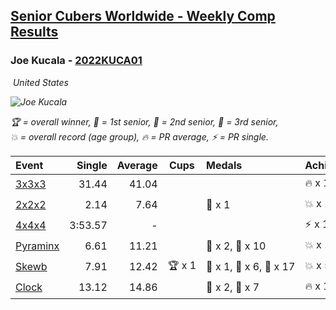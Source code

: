 <style>table {white-space: nowrap;}</style>
<link rel="stylesheet" type="text/css" href="/scw-comp/css/flags.css" />

## [Senior Cubers Worldwide - Weekly Comp Results](/scw-comp/results/)
### Joe Kucala - [2022KUCA01](https://www.worldcubeassociation.org/persons/2022KUCA01)

<i class="flag flag-US" />&nbsp;United States

![Joe Kucala](1682123036.jpg)

<span style="white-space: nowrap;">🏆 = overall winner</span>, <span style="white-space: nowrap;">🥇 = 1st senior</span>, <span style="white-space: nowrap;">🥈 = 2nd senior</span>, <span style="white-space: nowrap;">🥉 = 3rd senior</span>, <span style="white-space: nowrap;">💥 = overall record (age group)</span>, <span style="white-space: nowrap;">🔥 = PR average</span>, <span style="white-space: nowrap;">⚡ = PR single</span>.

| Event | Single | Average | Cups | Medals | Achievements|
| :-- | --: | --: | :--: | :-- | :-- |
| [3x3x3](333.md) | 31.44 | 41.04 |  |  | 🔥 x 12, ⚡ x 9 |
| [2x2x2](222.md) | 2.14 | 7.64 |  | 🥉 x 1 | 💥 x 1, 🔥 x 9, ⚡ x 9 |
| [4x4x4](444.md) | 3:53.57 | - |  |  | ⚡ x 1 |
| [Pyraminx](pyram.md) | 6.61 | 11.21 |  | 🥈 x 2, 🥉 x 10 | 💥 x 1, 🔥 x 13, ⚡ x 8 |
| [Skewb](skewb.md) | 7.91 | 12.42 | 🏆 x 1 | 🥇 x 1, 🥈 x 6, 🥉 x 17 | 💥 x 5, 🔥 x 5, ⚡ x 6 |
| [Clock](clock.md) | 13.12 | 14.86 |  | 🥈 x 2, 🥉 x 7 | 🔥 x 18, ⚡ x 16 |

<!-- Global site tag (gtag.js) - Google Analytics -->
<script async src="https://www.googletagmanager.com/gtag/js?id=UA-86348435-3"></script>
<script>window.dataLayer = window.dataLayer || []; function gtag() {dataLayer.push(arguments);} gtag('js', new Date()); gtag('config', 'UA-86348435-3');</script>
